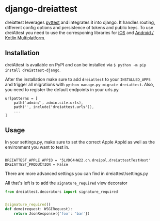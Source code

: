 # django-dreiattest

dreiattest leverages [pyttest](https://github.com/dreipol/pyattest) and integrates it into django. It handles
routing, different config options and persistence of tokens and public keys. To use dreiAttest you need to use the corresponing libraries for [iOS](https://github.com/dreipol/dreiAttest-ios) and [Android / Kotlin Multiplatform](https://github.com/dreipol/dreiAttest-android).

## Installation

dreiAttest is available on PyPI and can be installed via `$ python -m pip install dreiattest-django`.

After the installation make sure to add `dreiattest` to your `INSTALLED_APPS` and trigger all migrations
with `python manage.py migrate dreiattest`. Also, you need to register the default endpoints in your urls.py

```
urlpatterns = [
    path('admin/', admin.site.urls),
    path('', include('dreiattest.urls')),
    ...
]
```

## Usage

In your settings.py, make sure to set the correct Apple AppId as well as the environment you want to test in.

```

DREIATTEST_APPLE_APPID = '5LVDC4HW22.ch.dreipol.dreiattestTestHost' DREIATTEST_PRODUCTION = False

```

There are more advanced settings you can find in dreiattest/settings.py

All that's left is to add the `signature_required` view decorator

```python
from dreiattest.decorators import signature_required


@signature_required()
def demo(request: WSGIRequest):
    return JsonResponse({'foo': 'bar'})

```
